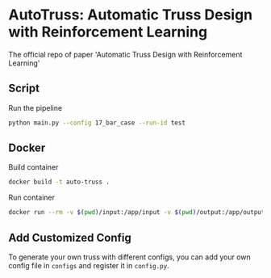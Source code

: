 # AutoTruss: Automatic Truss Design with Reinforcement Learning

The official repo of paper 'Automatic Truss Design with Reinforcement Learning'

## Script

Run the pipeline

```sh
python main.py --config 17_bar_case --run-id test
```

## Docker

Build container

```sh
docker build -t auto-truss .
```

Run container

```sh
docker run --rm -v $(pwd)/input:/app/input -v $(pwd)/output:/app/output --name auto-truss auto-truss:latest --config 17_bar_case --run-id test
```

## Add Customized Config

To generate your own truss with different configs, you can add your own config file in `configs` and register it in `config.py`.
